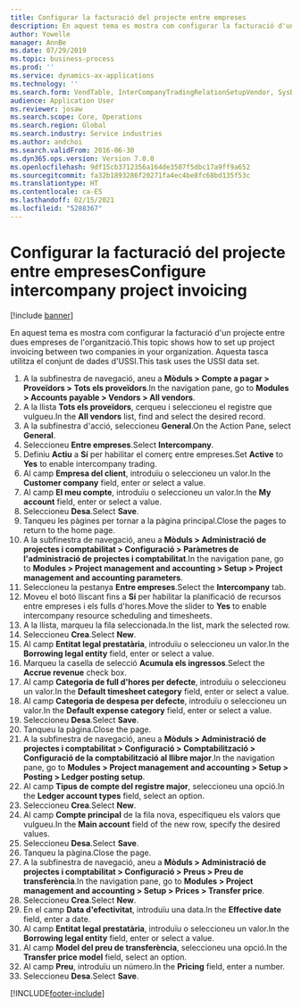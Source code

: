 ```yaml
---
title: Configurar la facturació del projecte entre empreses
description: En aquest tema es mostra com configurar la facturació d'un projecte entre dues empreses de l'organització.
author: Yowelle
manager: AnnBe
ms.date: 07/29/2019
ms.topic: business-process
ms.prod: ''
ms.service: dynamics-ax-applications
ms.technology: ''
ms.search.form: VendTable, InterCompanyTradingRelationSetupVendor, SysDataAreaSelectLookup, ProjParameters, ProjPosting, ProjTransferPrice
audience: Application User
ms.reviewer: josaw
ms.search.scope: Core, Operations
ms.search.region: Global
ms.search.industry: Service industries
ms.author: andchoi
ms.search.validFrom: 2016-06-30
ms.dyn365.ops.version: Version 7.0.0
ms.openlocfilehash: 9df15cb3712356a164de3507f5dbc17a9ff9a652
ms.sourcegitcommit: fa32b1893286f20271fa4ec4be8fc68bd135f53c
ms.translationtype: HT
ms.contentlocale: ca-ES
ms.lasthandoff: 02/15/2021
ms.locfileid: "5288367"
---
```

# <a name="configure-intercompany-project-invoicing"></a><span data-ttu-id="2b0d2-103">Configurar la facturació del projecte entre empreses</span><span class="sxs-lookup"><span data-stu-id="2b0d2-103">Configure intercompany project invoicing</span></span>

[!include [banner](../../includes/banner.md)]

<span data-ttu-id="2b0d2-104">En aquest tema es mostra com configurar la facturació d'un projecte entre dues empreses de l'organització.</span><span class="sxs-lookup"><span data-stu-id="2b0d2-104">This topic shows how to set up project invoicing between two companies in your organization.</span></span> <span data-ttu-id="2b0d2-105">Aquesta tasca utilitza el conjunt de dades d'USSI.</span><span class="sxs-lookup"><span data-stu-id="2b0d2-105">This task uses the USSI data set.</span></span>

1. <span data-ttu-id="2b0d2-106">A la subfinestra de navegació, aneu a **Mòduls > Compte a pagar > Proveïdors > Tots els proveïdors**.</span><span class="sxs-lookup"><span data-stu-id="2b0d2-106">In the navigation pane, go to **Modules > Accounts payable > Vendors > All vendors**.</span></span>
2. <span data-ttu-id="2b0d2-107">A la llista **Tots els proveïdors**, cerqueu i seleccioneu el registre que vulgueu.</span><span class="sxs-lookup"><span data-stu-id="2b0d2-107">In the **All vendors** list, find and select the desired record.</span></span>
3. <span data-ttu-id="2b0d2-108">A la subfinestra d'acció, seleccioneu **General**.</span><span class="sxs-lookup"><span data-stu-id="2b0d2-108">On the Action Pane, select **General**.</span></span>
4. <span data-ttu-id="2b0d2-109">Seleccioneu **Entre empreses**.</span><span class="sxs-lookup"><span data-stu-id="2b0d2-109">Select **Intercompany**.</span></span>
5. <span data-ttu-id="2b0d2-110">Definiu **Actiu** a **Sí** per habilitar el comerç entre empreses.</span><span class="sxs-lookup"><span data-stu-id="2b0d2-110">Set **Active** to **Yes** to enable intercompany trading.</span></span>
6. <span data-ttu-id="2b0d2-111">Al camp **Empresa del client**, introduïu o seleccioneu un valor.</span><span class="sxs-lookup"><span data-stu-id="2b0d2-111">In the **Customer company** field, enter or select a value.</span></span>
7. <span data-ttu-id="2b0d2-112">Al camp **El meu compte**, introduïu o seleccioneu un valor.</span><span class="sxs-lookup"><span data-stu-id="2b0d2-112">In the **My account** field, enter or select a value.</span></span>
8. <span data-ttu-id="2b0d2-113">Seleccioneu **Desa**.</span><span class="sxs-lookup"><span data-stu-id="2b0d2-113">Select **Save**.</span></span>
9. <span data-ttu-id="2b0d2-114">Tanqueu les pàgines per tornar a la pàgina principal.</span><span class="sxs-lookup"><span data-stu-id="2b0d2-114">Close the pages to return to the home page.</span></span>
10. <span data-ttu-id="2b0d2-115">A la subfinestra de navegació, aneu a **Mòduls > Administració de projectes i comptabilitat > Configuració > Paràmetres de l'administració de projectes i comptabilitat**.</span><span class="sxs-lookup"><span data-stu-id="2b0d2-115">In the navigation pane, go to **Modules > Project management and accounting > Setup > Project management and accounting parameters**.</span></span>
11. <span data-ttu-id="2b0d2-116">Seleccioneu la pestanya **Entre empreses**.</span><span class="sxs-lookup"><span data-stu-id="2b0d2-116">Select the **Intercompany** tab.</span></span>
12. <span data-ttu-id="2b0d2-117">Moveu el botó lliscant fins a **Sí** per habilitar la planificació de recursos entre empreses i els fulls d'hores.</span><span class="sxs-lookup"><span data-stu-id="2b0d2-117">Move the slider to **Yes** to enable intercompany resource scheduling and timesheets.</span></span>
13. <span data-ttu-id="2b0d2-118">A la llista, marqueu la fila seleccionada.</span><span class="sxs-lookup"><span data-stu-id="2b0d2-118">In the list, mark the selected row.</span></span>
14. <span data-ttu-id="2b0d2-119">Seleccioneu **Crea**.</span><span class="sxs-lookup"><span data-stu-id="2b0d2-119">Select **New**.</span></span>
15. <span data-ttu-id="2b0d2-120">Al camp **Entitat legal prestatària**, introduïu o seleccioneu un valor.</span><span class="sxs-lookup"><span data-stu-id="2b0d2-120">In the **Borrowing legal entity** field, enter or select a value.</span></span>
16. <span data-ttu-id="2b0d2-121">Marqueu la casella de selecció **Acumula els ingressos**.</span><span class="sxs-lookup"><span data-stu-id="2b0d2-121">Select the **Accrue revenue** check box.</span></span>
17. <span data-ttu-id="2b0d2-122">Al camp **Categoria de full d'hores per defecte**, introduïu o seleccioneu un valor.</span><span class="sxs-lookup"><span data-stu-id="2b0d2-122">In the **Default timesheet category** field, enter or select a value.</span></span>
18. <span data-ttu-id="2b0d2-123">Al camp **Categoria de despesa per defecte**, introduïu o seleccioneu un valor.</span><span class="sxs-lookup"><span data-stu-id="2b0d2-123">In the **Default expense category** field, enter or select a value.</span></span>
19. <span data-ttu-id="2b0d2-124">Seleccioneu **Desa**.</span><span class="sxs-lookup"><span data-stu-id="2b0d2-124">Select **Save**.</span></span>
20. <span data-ttu-id="2b0d2-125">Tanqueu la pàgina.</span><span class="sxs-lookup"><span data-stu-id="2b0d2-125">Close the page.</span></span>
21. <span data-ttu-id="2b0d2-126">A la subfinestra de navegació, aneu a **Mòduls > Administració de projectes i comptabilitat > Configuració > Comptabilització > Configuració de la comptabilització al llibre major**.</span><span class="sxs-lookup"><span data-stu-id="2b0d2-126">In the navigation pane, go to **Modules > Project management and accounting > Setup > Posting > Ledger posting setup**.</span></span>
22. <span data-ttu-id="2b0d2-127">Al camp **Tipus de compte del registre major**, seleccioneu una opció.</span><span class="sxs-lookup"><span data-stu-id="2b0d2-127">In the **Ledger account types** field, select an option.</span></span>
23. <span data-ttu-id="2b0d2-128">Seleccioneu **Crea**.</span><span class="sxs-lookup"><span data-stu-id="2b0d2-128">Select **New**.</span></span>
24. <span data-ttu-id="2b0d2-129">Al camp **Compte principal** de la fila nova, especifiqueu els valors que vulgueu.</span><span class="sxs-lookup"><span data-stu-id="2b0d2-129">In the **Main account** field of the new row, specify the desired values.</span></span>
25. <span data-ttu-id="2b0d2-130">Seleccioneu **Desa**.</span><span class="sxs-lookup"><span data-stu-id="2b0d2-130">Select **Save**.</span></span>
26. <span data-ttu-id="2b0d2-131">Tanqueu la pàgina.</span><span class="sxs-lookup"><span data-stu-id="2b0d2-131">Close the page.</span></span>
27. <span data-ttu-id="2b0d2-132">A la subfinestra de navegació, aneu a **Mòduls > Administració de projectes i comptabilitat > Configuració > Preus > Preu de transferència**.</span><span class="sxs-lookup"><span data-stu-id="2b0d2-132">In the navigation pane, go to **Modules > Project management and accounting > Setup > Prices > Transfer price**.</span></span>
28. <span data-ttu-id="2b0d2-133">Seleccioneu **Crea**.</span><span class="sxs-lookup"><span data-stu-id="2b0d2-133">Select **New**.</span></span>
29. <span data-ttu-id="2b0d2-134">En el camp **Data d'efectivitat**, introduïu una data.</span><span class="sxs-lookup"><span data-stu-id="2b0d2-134">In the **Effective date** field, enter a date.</span></span>
30. <span data-ttu-id="2b0d2-135">Al camp **Entitat legal prestatària**, introduïu o seleccioneu un valor.</span><span class="sxs-lookup"><span data-stu-id="2b0d2-135">In the **Borrowing legal entity** field, enter or select a value.</span></span>
31. <span data-ttu-id="2b0d2-136">Al camp **Model del preu de transferència**, seleccioneu una opció.</span><span class="sxs-lookup"><span data-stu-id="2b0d2-136">In the **Transfer price model** field, select an option.</span></span>
32. <span data-ttu-id="2b0d2-137">Al camp **Preu**, introduïu un número.</span><span class="sxs-lookup"><span data-stu-id="2b0d2-137">In the **Pricing** field, enter a number.</span></span>
33. <span data-ttu-id="2b0d2-138">Seleccioneu **Desa**.</span><span class="sxs-lookup"><span data-stu-id="2b0d2-138">Select **Save**.</span></span>



[!INCLUDE[footer-include](../../includes/footer-banner.md)]